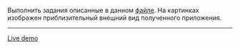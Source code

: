 Выполнить задания описанные в данном [файле](https://docs.google.com/document/d/176KJjpd2aHX50QAVZcJJilVIPX9A7i0_mTYGBosy1i0/edit?usp=sharing). На картинках изображен приблизительный внешний вид полученного приложения.

----------

[Live demo](https://dl.dropboxusercontent.com/u/2073681/goods/goods.html)
